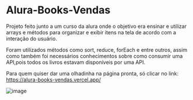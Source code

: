# Alura-Books-Vendas

Projeto feito junto a um curso da alura onde o objetivo era ensinar e utilizar arrays e métodos para organizar e exibir itens na tela de acordo com a interação do usuário.

Foram utilizados métodos como sort, reduce, forEach e entre outros, assim como também foi necessários conhecimentos sobre como consumir uma API,pois todos os livros estavam disponíveis por uma API.

Para quem quiser dar uma olhadinha na página pronta, só clicar no link: https://alura-books-vendas.vercel.app/

![image](https://user-images.githubusercontent.com/89767748/209985382-3eede991-ef32-42af-a280-9a0b783eff19.png)
